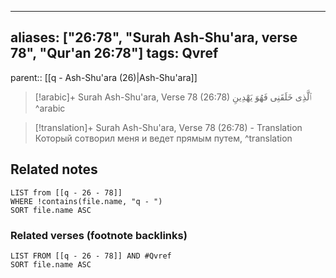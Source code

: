 
---
aliases: ["26:78", "Surah Ash-Shu'ara, verse 78", "Qur'an 26:78"]
tags: Qvref
---

parent:: [[q - Ash-Shu'ara (26)|Ash-Shu'ara]]

> [!arabic]+ Surah Ash-Shu'ara, Verse 78 (26:78)
> <span class="quran-arabic">ٱلَّذِى خَلَقَنِى فَهُوَ يَهْدِينِ</span>
^arabic

> [!translation]+ Surah Ash-Shu'ara, Verse 78 (26:78) - Translation
> Который сотворил меня и ведет прямым путем,
^translation



## Related notes
```dataview
LIST from [[q - 26 - 78]]
WHERE !contains(file.name, "q - ")
SORT file.name ASC
```

### Related verses (footnote backlinks)
```dataview
LIST FROM [[q - 26 - 78]] AND #Qvref
SORT file.name ASC
```


